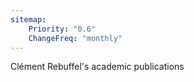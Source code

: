 ```yaml
---
sitemap:
    Priority: "0.6"
    ChangeFreq: "monthly"
---
```


Clément Rebuffel's academic publications